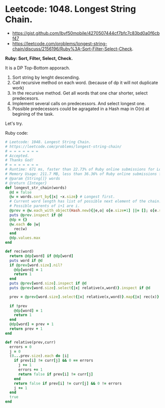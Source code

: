 # Leetcode: 1048. Longest String Chain.

- https://gist.github.com/lbvf50mobile/4270507444cf7bfc7c83bd0a0f6cbf47
- https://leetcode.com/problems/longest-string-chain/discuss/2156196/Ruby%3A-Sort-Filter-Select-Check. 

**Ruby: Sort, Filter, Select, Check.**


It is a DP Top-Bottom apporach.

1. Sort string by lenght descending.
2. Call recursive method on each word. (because of dp it will not duplicate work)
3. In the recursive method. Get all words that one char shorter, select predecesors.
4. Implement several calls on predecessors. And select longest one. 
5. Possible predecessors could be agragated in a Hash map in O(n) at begining of the task.

Let's try.

Ruby code:
```Ruby
# Leetcode: 1048. Longest String Chain.
# https://leetcode.com/problems/longest-string-chain/
# = = = = = = =
# Accepted.
# Thanks God!
# = = = = = = =
# Runtime: 671 ms, faster than 22.73% of Ruby online submissions for Longest String Chain.
# Memory Usage: 211.7 MB, less than 36.36% of Ruby online submissions for Longest String Chain.
# @param {String[]} words
# @return {Integer}
def longest_str_chain(words)
  @d = false
  @w = words.sort_by{|x| -x.size} # Longest first.
  # Current word length has list of possible next element of the chain.
  # Possible parents of i+1 are i.
  @prev = @w.each_with_object(Hash.new){|e,o| o[e.size+1] ||= []; o[e.size+1].push(e)} 
  puts @prev.inspect if @d
  @dp = {}
  @w.each do |w|
    rec(w)
  end
  @dp.values.max
end

def rec(word)
  return @dp[word] if @dp[word]
  puts word if @d
  if @prev[word.size].nil?
    @dp[word] = 1
    return 1
  end
  puts @prev[word.size].inspect if @d
  puts @prev[word.size].select{|x| relative(x,word)}.inspect if @d

  prev = @prev[word.size].select{|x| relative(x,word)}.map{|x| rec(x)}.max
  
  if !prev
    @dp[word] = 1
    return 1
  end
  @dp[word] = prev + 1
  return prev + 1
end

def relative(prev,curr)
  errors = 0
  j = 0
  (0...prev.size).each do |i|
    if prev[i] != curr[j] && 0 == errors
      j += 1
      errors += 1
      return false if prev[i] != curr[j]
    end
    return false if prev[i] != curr[j] && 0 != errors
    j += 1
  end
  true
end
```
